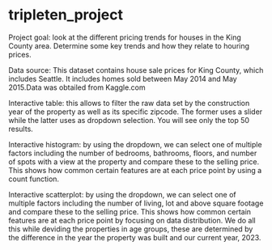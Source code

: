 # tripleten_project

Project goal: look at the different pricing trends for houses in the King County area. Determine some key trends and how they relate to houring prices.

Data source: This dataset contains house sale prices for King County, which includes Seattle. It includes homes sold between May 2014 and May 2015.Data was obtailed from Kaggle.com

Interactive table: this allows to filter the raw data set by the construction year of the property as well as its specific zipcode. The former uses a slider while the latter uses as dropdown selection. You will see only the top 50 results.

Interactive histogram: by using the dropdown, we can select one of multiple factors including the number of bedrooms, bathrooms, floors, and number of spots with a view at the property and compare these to the selling price. This shows how common certain features are at each price point by using a count function.

Interactive scatterplot: by using the dropdown, we can select one of multiple factors including the number of living, lot and above square footage and compare these to the selling price. This shows how common certain features are at each price point by focusing on data distribution. We do all this while deviding the properties in age groups, these are determined by the difference in the year the property was built and our current year, 2023.
